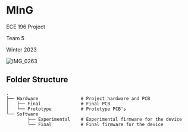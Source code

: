 # MInG
ECE 196 Project

Team 5

Winter 2023


![IMG_0263](https://user-images.githubusercontent.com/72418944/224595578-f3e10ea8-f130-46e8-badf-b06925e4d3ab.jpg)

## Folder Structure
    .
    ├── Hardware                # Project hardware and PCB
    │   ├── Final               # Final PCB 
    │   └── Prototype           # Prototype PCB's
    └── Software
            ├── Experimental    # Experimental firmware for the device
            └── Final           # Final firmware for the device

